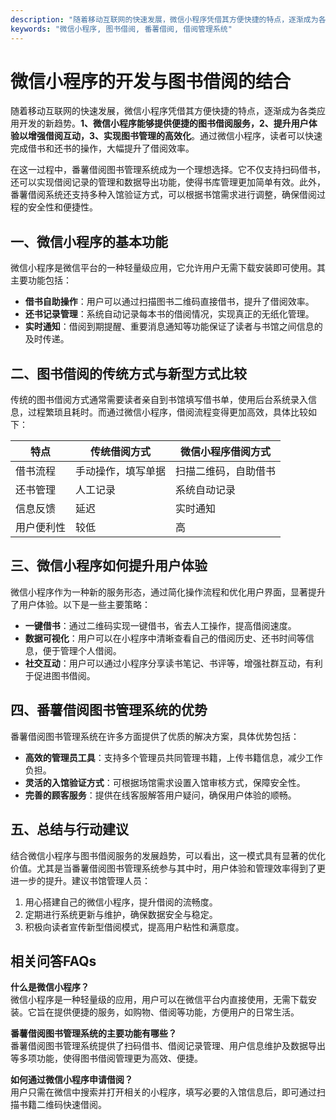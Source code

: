 ```yaml
---
description: "随着移动互联网的快速发展，微信小程序凭借其方便快捷的特点，逐渐成为各类应用开发的新趋势。**1、微信小程序能够提供便捷的图书借阅服务，2、提升用户体验以增强借阅互动，3、实现图书管理的高效化**。通过微信小程序，读者可以快速完成借书和还书的操作，大幅提升了借阅效率。"
keywords: "微信小程序, 图书借阅, 番薯借阅, 借阅管理系统"
---
```

# 微信小程序的开发与图书借阅的结合

随着移动互联网的快速发展，微信小程序凭借其方便快捷的特点，逐渐成为各类应用开发的新趋势。**1、微信小程序能够提供便捷的图书借阅服务，2、提升用户体验以增强借阅互动，3、实现图书管理的高效化**。通过微信小程序，读者可以快速完成借书和还书的操作，大幅提升了借阅效率。

在这一过程中，番薯借阅图书管理系统成为一个理想选择。它不仅支持扫码借书，还可以实现借阅记录的管理和数据导出功能，使得书库管理更加简单有效。此外，番薯借阅系统还支持多种入馆验证方式，可以根据书馆需求进行调整，确保借阅过程的安全性和便捷性。

## 一、微信小程序的基本功能

微信小程序是微信平台的一种轻量级应用，它允许用户无需下载安装即可使用。其主要功能包括：

- **借书自助操作**：用户可以通过扫描图书二维码直接借书，提升了借阅效率。
- **还书记录管理**：系统自动记录每本书的借阅情况，实现真正的无纸化管理。
- **实时通知**：借阅到期提醒、重要消息通知等功能保证了读者与书馆之间信息的及时传递。

## 二、图书借阅的传统方式与新型方式比较

传统的图书借阅方式通常需要读者亲自到书馆填写借书单，使用后台系统录入信息，过程繁琐且耗时。而通过微信小程序，借阅流程变得更加高效，具体比较如下：

| 特点                | 传统借阅方式         | 微信小程序借阅方式   |
|-------------------|-------------------|-----------------|
| 借书流程            | 手动操作，填写单据      | 扫描二维码，自助借书   |
| 还书管理            | 人工记录               | 系统自动记录          |
| 信息反馈            | 延迟                  | 实时通知              |
| 用户便利性          | 较低                  | 高                   |

## 三、微信小程序如何提升用户体验

微信小程序作为一种新的服务形态，通过简化操作流程和优化用户界面，显著提升了用户体验。以下是一些主要策略：

- **一键借书**：通过二维码实现一键借书，省去人工操作，提高借阅速度。
- **数据可视化**：用户可以在小程序中清晰查看自己的借阅历史、还书时间等信息，便于管理个人借阅。
- **社交互动**：用户可以通过小程序分享读书笔记、书评等，增强社群互动，有利于促进图书借阅。

## 四、番薯借阅图书管理系统的优势

番薯借阅图书管理系统在许多方面提供了优质的解决方案，具体优势包括：

- **高效的管理员工具**：支持多个管理员共同管理书籍，上传书籍信息，减少工作负担。
- **灵活的入馆验证方式**：可根据场馆需求设置入馆审核方式，保障安全性。
- **完善的顾客服务**：提供在线客服解答用户疑问，确保用户体验的顺畅。

## 五、总结与行动建议

结合微信小程序与图书借阅服务的发展趋势，可以看出，这一模式具有显著的优化价值。尤其是当番薯借阅图书管理系统参与其中时，用户体验和管理效率得到了更进一步的提升。建议书馆管理人员：

1. 用心搭建自己的微信小程序，提升借阅的流畅度。
2. 定期进行系统更新与维护，确保数据安全与稳定。
3. 积极向读者宣传新型借阅模式，提高用户粘性和满意度。

## 相关问答FAQs

**什么是微信小程序？**  
微信小程序是一种轻量级的应用，用户可以在微信平台内直接使用，无需下载安装。它旨在提供便捷的服务，如购物、借阅等功能，方便用户的日常生活。

**番薯借阅图书管理系统的主要功能有哪些？**  
番薯借阅图书管理系统提供了扫码借书、借阅记录管理、用户信息维护及数据导出等多项功能，使得图书借阅管理更为高效、便捷。

**如何通过微信小程序申请借阅？**  
用户只需在微信中搜索并打开相关的小程序，填写必要的入馆信息后，即可通过扫描书籍二维码快速借阅。
